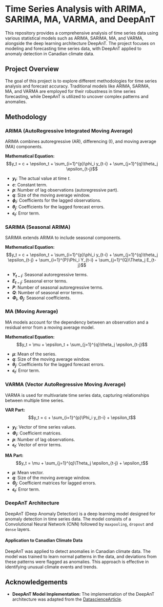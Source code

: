 # Time Series Analysis with ARIMA, SARIMA, MA, VARMA, and DeepAnT

This repository provides a comprehensive analysis of time series data using various statistical models such as ARIMA, SARIMA, MA, and VARMA, alongside the deep learning architecture DeepAnT. The project focuses on modeling and forecasting time series data, with DeepAnT applied to anomaly detection in Canadian climate data.

## Project Overview

The goal of this project is to explore different methodologies for time series analysis and forecast accuracy. Traditional models like ARIMA, SARIMA, MA, and VARMA are employed for their robustness in time series forecasting, while DeepAnT is utilized to uncover complex patterns and anomalies.

## Methodology

### ARIMA (AutoRegressive Integrated Moving Average)
ARIMA combines autoregressive (AR), differencing (I), and moving average (MA) components.

**Mathematical Equation:**
$$y_t = c + \epsilon_t + \sum_{i=1}^{p}\phi_i y_{t-i} + \sum_{j=1}^{q}\theta_j \epsilon_{t-j}$$

- **$y_t$**: The actual value at time $t$.
- **$c$**: Constant term.
- **$p$**: Number of lag observations (autoregressive part).
- **$q$**: Size of the moving average window.
- **$\phi_i$**: Coefficients for the lagged observations.
- **$\theta_j$**: Coefficients for the lagged forecast errors.
- **$\epsilon_t$**: Error term.

### SARIMA (Seasonal ARIMA)
SARIMA extends ARIMA to include seasonal components.

**Mathematical Equation:**
$$y_t = c + \epsilon_t + \sum_{i=1}^{p}\phi_i y_{t-i} + \sum_{j=1}^{q}\theta_j \epsilon_{t-j} + \sum_{i=1}^{P}\Phi_i Y_{t-i} + \sum_{j=1}^{Q}\Theta_j E_{t-j}$$

- **$Y_{t-i}$**: Seasonal autoregressive terms.
- **$E_{t-j}$**: Seasonal error terms.
- **$P$**: Number of seasonal autoregressive terms.
- **$Q$**: Number of seasonal error terms.
- **$\Phi_i$**, **$\Theta_j$**: Seasonal coefficients.

### MA (Moving Average)
MA models account for the dependency between an observation and a residual error from a moving average model.

**Mathematical Equation:**
$$y_t = \mu + \epsilon_t + \sum_{j=1}^{q}\theta_j \epsilon_{t-j}$$

- **$\mu$**: Mean of the series.
- **$q$**: Size of the moving average window.
- **$\theta_j$**: Coefficients for the lagged forecast errors.
- **$\epsilon_t$**: Error term.

### VARMA (Vector AutoRegressive Moving Average)
VARMA is used for multivariate time series data, capturing relationships between multiple time series.

**VAR Part:**
$$y_t = c + \sum_{i=1}^{p}\Phi_i y_{t-i} + \epsilon_t$$

- **$y_t$**: Vector of time series values.
- **$\Phi_i$**: Coefficient matrices.
- **$p$**: Number of lag observations.
- **$\epsilon_t$**: Vector of error terms.

**MA Part:**
$$y_t = \mu + \sum_{j=1}^{q}\Theta_j \epsilon_{t-j} + \epsilon_t$$

- **$\mu$**: Mean vector.
- **$q$**: Size of the moving average window.
- **$\Theta_j$**: Coefficient matrices for lagged errors.
- **$\epsilon_t$**: Error term.

### DeepAnT Architecture
DeepAnT (Deep Anomaly Detection) is a deep learning model designed for anomaly detection in time series data. The model consists of a Convolutional Neural Network (CNN) followed by `maxpooling`, `dropout` and `dense` layers.

#### Application to Canadian Climate Data
DeepAnT was applied to detect anomalies in Canadian climate data. The model was trained to learn normal patterns in the data, and deviations from these patterns were flagged as anomalies. This approach is effective in identifying unusual climate events and trends.

## Acknowledgements

- **DeepAnT Model Implementation:** The implementation of the DeepAnT architecture was adapted from the [DatascienceArticle](https://towardsdatascience.com/deepant-unsupervised-anomaly-detection-for-time-series-97c5308546ea).
